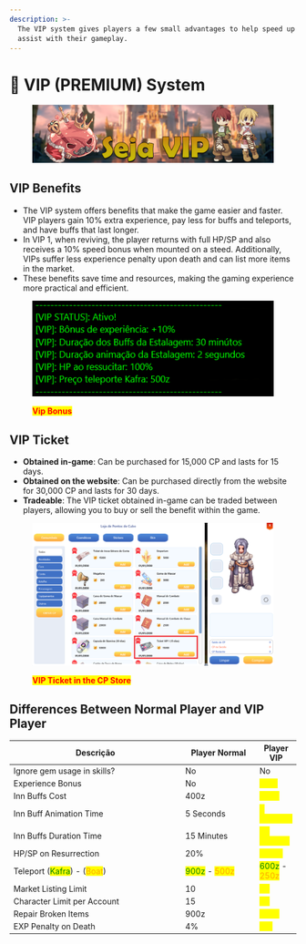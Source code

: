 ```yaml
---
description: >-
  The VIP system gives players a few small advantages to help speed up and
  assist with their gameplay.
---
```


# 👑 VIP (PREMIUM) System

<figure><img src="../.gitbook/assets/image (143).png" alt=""><figcaption></figcaption></figure>

## **VIP Benefits**

* The VIP system offers benefits that make the game easier and faster. VIP players gain 10% extra experience, pay less for buffs and teleports, and have buffs that last longer.
* In VIP 1, when reviving, the player returns with full HP/SP and also receives a 10% speed bonus when mounted on a steed. Additionally, VIPs suffer less experience penalty upon death and can list more items in the market.
* These benefits save time and resources, making the gaming experience more practical and efficient.

<figure><img src="../.gitbook/assets/vvv.png" alt=""><figcaption><p><mark style="color:red;"><strong>Vip Bonus</strong></mark></p></figcaption></figure>

## VIP Ticket

* **Obtained in-game**: Can be purchased for 15,000 CP and lasts for 15 days.
* **Obtained on the website**: Can be purchased directly from the website for 30,000 CP and lasts for 30 days.
* **Tradeable**: The VIP ticket obtained in-game can be traded between players, allowing you to buy or sell the benefit within the game.

<figure><img src="../.gitbook/assets/1v1.png" alt=""><figcaption><p><mark style="color:red;"><strong>VIP Ticket in the CP Store</strong></mark></p></figcaption></figure>

## Differences Between Normal Player and VIP Player

<table><thead><tr><th width="383">Descrição</th><th width="144">Player Normal</th><th>Player VIP</th></tr></thead><tbody><tr><td>Ignore gem usage in skills?</td><td>No</td><td>No</td></tr><tr><td>Experience Bonus</td><td>No</td><td><mark style="color:yellow;">10%</mark></td></tr><tr><td>Inn Buffs Cost</td><td>400z</td><td><mark style="color:yellow;">200z</mark></td></tr><tr><td>Inn Buff Animation Time</td><td>5 Seconds</td><td><mark style="color:yellow;">2 Seconds</mark></td></tr><tr><td>Inn Buffs Duration Time</td><td>15 Minutes</td><td><mark style="color:yellow;">30 Minutes</mark></td></tr><tr><td>HP/SP on Resurrection</td><td>20%</td><td><mark style="color:yellow;">100%</mark></td></tr><tr><td>Teleport (<mark style="color:green;">Kafra</mark>) - (<mark style="color:orange;">Boat</mark>)</td><td><mark style="color:green;">900z</mark> - <mark style="color:orange;">500z</mark></td><td><mark style="color:green;">600z</mark> - <mark style="color:orange;">250z</mark></td></tr><tr><td>Market Listing Limit</td><td>10</td><td><mark style="color:yellow;">14</mark></td></tr><tr><td>Character Limit per Account</td><td>15</td><td><mark style="color:yellow;">15</mark></td></tr><tr><td>Repair Broken Items</td><td>900z</td><td><mark style="color:yellow;">400z</mark></td></tr><tr><td>EXP Penalty on Death</td><td>4%</td><td><mark style="color:yellow;">2%</mark></td></tr></tbody></table>

